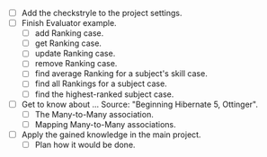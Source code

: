 - [ ] Add the checkstryle to the project settings.
- [ ] Finish Evaluator example.
   - [ ] add Ranking case.
   - [ ] get Ranking case.
   - [ ] update Ranking case.
   - [ ] remove Ranking case.
   - [ ] find average Ranking for a subject's skill case.
   - [ ] find all Rankings for a subject case.
   - [ ] find the highest-ranked subject case.
- [ ] Get to know about ...
   Source: "Beginning Hibernate 5, Ottinger".
   - [ ] The Many-to-Many association.
   - [ ] Mapping Many-to-Many associations.
- [ ] Apply the  gained knowledge in the main project.
   - [ ] Plan how it would be done.
